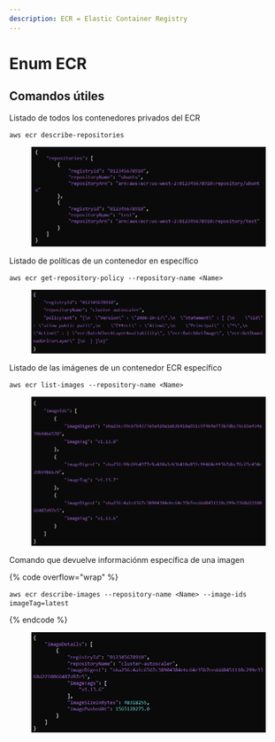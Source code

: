 ```yaml
---
description: ECR = Elastic Container Registry
---
```


# Enum ECR

## Comandos útiles

Listado de todos los contenedores privados del ECR

```
aws ecr describe-repositories
```

<figure><img src="../../.gitbook/assets/image (62).png" alt=""><figcaption></figcaption></figure>

Listado de políticas de un contenedor en específico

```
aws ecr get-repository-policy --repository-name <Name>
```

<figure><img src="../../.gitbook/assets/image (72).png" alt=""><figcaption></figcaption></figure>

Listado de las imágenes de un contenedor ECR específico

```
aws ecr list-images --repository-name <Name>
```

<figure><img src="../../.gitbook/assets/image (77).png" alt=""><figcaption></figcaption></figure>

Comando que devuelve informaciónm específica de una imagen

{% code overflow="wrap" %}
```
aws ecr describe-images --repository-name <Name> --image-ids imageTag=latest
```
{% endcode %}

<figure><img src="../../.gitbook/assets/image (80).png" alt=""><figcaption></figcaption></figure>











